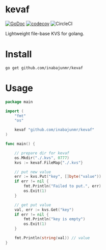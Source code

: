 # kevaf

[![GoDoc](https://godoc.org/github.com/inabajunmr/kevaf?status.svg)](https://godoc.org/github.com/inabajunmr/kevaf)
[![codecov](https://codecov.io/gh/inabajunmr/kevaf/branch/master/graph/badge.svg)](https://codecov.io/gh/inabajunmr/kevaf)
![CircleCI](https://circleci.com/gh/inabajunmr/kevaf/tree/master.svg?style=svg)

Lightweight file-base KVS for golang.

# Install
```
go get github.com/inabajunmr/kevaf
```

# Usage
```go
package main

import (
	"fmt"
	"os"

	kevaf "github.com/inabajunmr/kevaf"
)

func main() {

	// prepare dir for kevaf
	os.Mkdir("./.kvs", 0777)
	kvs := kevaf.FileMap{"./.kvs"}

	// put new value
	err := kvs.Put("key", []byte("value"))
	if err != nil {
		fmt.Println("Failed to put.", err)
		os.Exit(1)
	}

	// get put value
	val, err := kvs.Get("key")
	if err != nil {
		fmt.Println("key is empty")
		os.Exit(1)
	}

	fmt.Println(string(val)) // value
}
```

